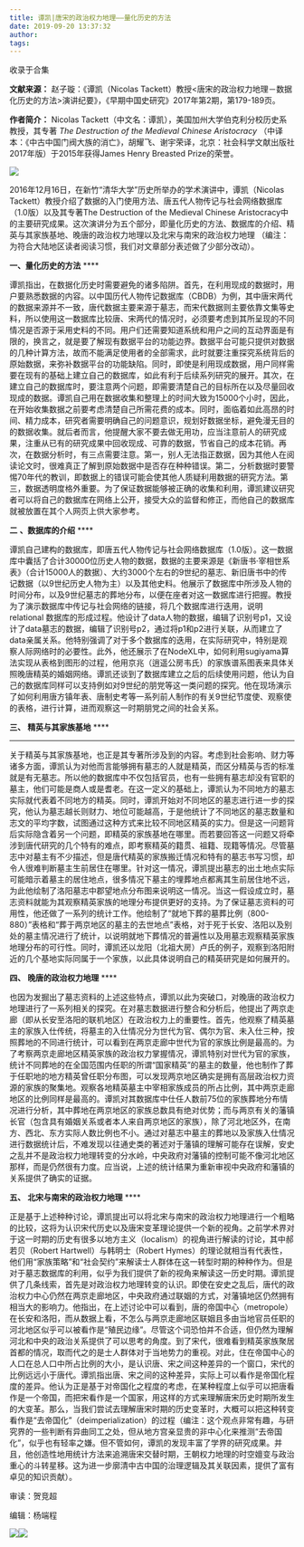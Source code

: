 ```yaml
---
title: 谭凯|唐宋的政治权力地理——量化历史的方法
date: 2019-09-20 13:37:32
author: 
tags: 
---
```



收录于合集

**文献来源：** 赵子璇：《谭凯（Nicolas
Tackett）教授<唐宋的政治权力地理－数据化历史的方法>演讲纪要》，《早期中国史研究》2017年第2期，第179-189页。

 **作者简介：** Nicolas Tackett（中文名：谭凯），美国加州大学伯克利分校历史系教授，其专著 _The Destruction of
the Medieval Chinese Aristocracy_
（中译本：《中古中国门阀大族的消亡》，胡耀飞、谢宇荣译，北京：社会科学文献出版社2017年版）于2015年获得James Henry Breasted
Prize的荣誉。

![](/images/389/2.jpeg)

  

  

  

2016年12月16日，在新竹“清华大学”历史所举办的学术演讲中，谭凯（Nicolas
Tackett）教授介绍了数据的入门使用方法、唐五代人物传记与社会网络数据库（1.0版）以及其专著The Destruction of the
Medieval Chinese
Aristocracy中的主要研究成果。这次演讲分为五个部分，即量化历史的方法、数据库的介绍、精英与其家族基地、晚唐的政治权力地理以及北宋与南宋的政治权力地理
（编注：为符合大陆地区读者阅读习惯，我们对文章部分表述做了少部分改动）。

  

 **一、量化历史的方法** ****

谭凯指出，在数据化历史时需要避免的诸多陷阱。首先，在利用现成的数据时，用户要熟悉数据的内容。以中国历代人物传记数据库（CBDB）为例，其中唐宋两代的数据来源并不一致，唐代数据主要来源于墓志，而宋代数据则主要依靠文集等史料，所以使用这一数据库比较唐、宋两代的情况时，必须要考虑到其所呈现的不同情况是否源于采用史料的不同。用户们还需要知道系统和用户之间的互动界面是有限的，换言之，就是要了解现有数据平台的功能边界。数据平台可能只提供对数据的几种计算方法，故而不能满足使用者的全部需求，此时就要注重探究系统背后的原始数据，来弥补数据平台的功能缺陷。同时，即使是利用现成数据，用户同样需要在现有的基础上建立自己的数据库，如此有利于后续系列研究的展开。其次，在建立自己的数据库时，要注意两个问题，即需要清楚自己的目标所在以及尽量回收现成的数据。谭凯自己用在数据收集和整理上的时间大致为15000个小时，因此，在开始收集数据之前要考虑清楚自己所需花费的成本。同时，面临着如此高昂的时间、精力成本，研究者需要明确自己的问题意识，规划好数据坐标，避免漫无目的的数据收集。就后者而言，他提醒大家不要去做无用功，应当注意前人的研究成果，注重从已有的研究成果中回收现成、可靠的数据，节省自己的成本花销。再次，在数据分析时，有三点需要注意。第一，别人无法指正数据，因为其他人在阅读论文时，很难真正了解到原始数据中是否存在种种错误。第二，分析数据时要警惕70年代的教训，即数据上的错误可能会使其他人质疑利用数据的研究方法。第三，数据透明度格外重要。为了保证数据能够被正确的收集和利用，谭凯建议研究者可以将自己的数据库在网络上公开，接受大众的监督和修正，而他自己的数据库就被放置在其个人网页上供大家参考。

  

 **二** **、数据库的介绍** ****

  

谭凯自己建构的数据库，即唐五代人物传记与社会网络数据库（1.0版）。这一数据库中囊括了合计30000位历史人物的数据，数据的主要来源是《新唐书·宰相世系表》（合计15000人的数据）、大约3000个左右的9世纪的墓志、新旧唐书中的传记数据（以9世纪历史人物为主）以及其他史料。他展示了数据库中所涉及人物的时间分布，以及9世纪墓志的葬地分布，以便在座者对这一数据库进行把握。教授为了演示数据库中传记与社会网络的链接，将几个数据库进行迭用，说明relational
数据库的形成过程。他设计了data人物的数据，编辑了识别号p1，又设计了data墓志的数据，编辑了识别号p2，通过将p1和p2进行关联，从而建立了data亲属关系。他特别强调了对于多个数据库的迭用，在实际研究中，特别是观察人际网络时的必要性。此外，他还展示了在NodeXL中，如何利用sugiyama算法实现从表格到图形的过程，他用京兆（逍遥公房韦氏）的家族谱系图表来具体关照晚唐精英的婚姻网络。谭凯还谈到了数据库建立之后的后续使用问题，他认为自己的数据库同样可以支持例如对9世纪的朋党等这一类问题的探究。他在现场演示了如何利用唐方镇年表、唐制史考等一系列前人制作的有关9世纪节度使、观察使的表格，进行计算，进而观察这一时期朋党之间的社会关系。

  

 **三、** **精英与其家族基地** ****

  

 ****

关于精英与其家族基地，也正是其专著所涉及到的内容。考虑到社会影响、财力等诸多方面，谭凯认为对他而言能够拥有墓志的人就是精英，而区分精英与否的标准就是有无墓志。所以他的数据库中不仅包括官员，也有一些拥有墓志却没有官职的墓主，他们可能是商人或是耆老。在这一定义的基础上，谭凯认为不同地方的墓志实际就代表着不同地方的精英。同时，谭凯开始对不同地区的墓志进行进一步的探究，他认为墓志越长则财力、地位可能越高，于是他统计了不同地区的墓志数量和志文的平均字数，试图通过这种方式来比较不同地区精英的实力。但是这一问题背后实际隐含着另一个问题，即精英的家族基地在哪里。而若要回答这一问题又将牵涉到唐代研究的几个特有的难点，即考察精英的籍贯、祖籍、现籍等情况。尽管墓志中对墓主有不少描述，但是唐代精英的家族搬迁情况和特有的墓志书写习惯，却令人很难判断墓主生前居住在哪里。针对这一情况，谭凯提出墓志的出土地点实际可能暗示着墓主的居住地点，很多情况下墓主的埋葬地点都离其生前居住地不远，为此他绘制了洛阳墓志中郡望地点分布图来说明这一情况。当这一假设成立时，墓志资料就能为其观察精英家族的地理分布提供更好的支持。为了保证墓志资料的可用性，他还做了一系列的统计工作。他绘制了“就地下葬的墓葬比例（800-880）”表格和“葬于两京地区的墓主的去世地点”表格，对于死于长安、洛阳以及别处的墓主情况进行了统计，以说明就地下葬情况的普遍性以及用墓志观察精英家族地理分布的可行性。同时，谭凯还以龙阳（北祖大房）卢氏的例子，观察到洛阳附近的几个基地实际同属于一个家族，以此具体说明自己的精英研究是如何展开的。  

 **四、** **晚唐的政治权力地理** ****

也因为发掘出了墓志资料的上述这些特点，谭凯以此为突破口，对晚唐的政治权力地理进行了一系列相关的探究。在对墓志数据进行整合和分析后，他提出了两京走廊（即从长安至洛阳的联机地区）在政治权力上的重要性。首先，他观察了精英墓主的家族入仕传统，将墓主的入仕情况分为世代为官、偶尔为官、未入仕三种，按照葬地的不同进行统计，可以看到在两京走廊中世代为官的家族比例是最高的。为了考察两京走廊地区精英家族的政治权力掌握情况，谭凯特别对世代为官的家族，统计不同葬地的在全国范围内任职的所谓“国家精英”的墓主的数量，他也制作了葬于任职地的地方精英曾任职分布图，可以发现两京地区确实是拥有高层政治权力资源的家族的聚集地。观察各地精英墓主中宰相家族成员的所占比例，其中两京走廊地区的比例同样是最高的。谭凯对其数据库中仕任人数前75位的家族葬地分布情况进行分析，其中葬地在两京地区的家族总数具有绝对优势；而与两京有关的藩镇长官（包含具有婚姻关系或者本人来自两京地区的家族），除了河北地区外，在南方、西北、东方实际人数比例也不小。通过对墓志中墓主的葬地以及家族入仕情况进行数据统计后，不难发现以往通史类的著述对于藩镇的理解可能存在误解，安史之乱并不是政治权力地理转变的分水岭，中央政府对藩镇的控制可能不像河北地区那样，而是仍然很有力度。应当说，上述的统计结果为重新审视中央政府和藩镇的关系提供了确实的证据。  

 **五、** **北宋与南宋的政治权力地理** ****

  
正是基于上述种种讨论，谭凯提出可以将北宋与南宋的政治权力地理进行一个粗略的比较，这将为认识宋代历史以及唐宋变革理论提供一个新的视角。之前学术界对于这一时期的历史有很多以地方主义（localism）的视角进行解读的讨论，其中郝若贝（Robert
Hartwell）与韩明士（Robert
Hymes）的理论就相当有代表性，他们用“家族策略”和“社会契约”来解读士人群体在这一转型时期的种种作为。但是对于墓志数据库的利用，似乎为我们提供了新的视角来解读这一历史时期。谭凯提供了几条线索，首先是对政治权力地理转变的认识。即使在安史之乱后，唐代的政治权力中心仍然在两京走廊地区，中央政府通过联姻的方式，对藩镇地区仍然拥有相当大的影响力。他指出，在上述讨论中可以看到，唐的帝国中心（metropole）在长安和洛阳，而从数据上看，不怎么与两京走廊地区联姻且多由当地官员任职的河北地区似乎可以被看作是“殖民边缘”。尽管这个词恐怕并不合适，但仍然为理解河北和中央的政治关系提供了可以思考的角度。到了宋代，很难看到精英家族聚居首都的情况，取而代之的是士人群体对于当地势力的重视。对此，住在帝国中心的人口在总人口中所占比例的大小，是认识唐、宋之间这种差异的一个窗口，宋代的比例远远小于唐代。谭凯指出唐、宋之间的这种差异，实际上可以看作是帝国化程度的差异。他认为正是基于对帝国化之程度的考虑，在某种程度上似乎可以把唐看作是一个帝国，而把宋看作是一个国家，用这样的方式来理解唐宋历史时期所发生的大变革。那么，当我们尝试去理解唐宋时期的历史变革时，大概可以把这种转变看作是“去帝国化”（deimperialization）的过程（编注：这个观点非常有趣，与研究界的一些判断有异曲同工之处，但从地方宫亲显贵的非中心化来推测“去帝国化”，似乎也有轻率之嫌。但不管如何，谭凯的发现丰富了学界的研究成果。并且，他创造性地用统计方法来追溯唐宋交替时期，王朝权力地理的时空嬗变与政治重心的斗转星移。这为进一步廓清中古中国的治理逻辑及其关联因素，提供了富有卓见的知识贡献）。  

审读：贺竞超  

编辑：杨端程

![](/images/389/3.jpeg)![](/images/389/4.jpeg)

